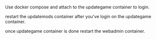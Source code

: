 Use docker compose and attach to the updategame container to login.

restart the updatemods container after you've login on the updategame container.

once updategame container is done restart the webadmin container.

 
